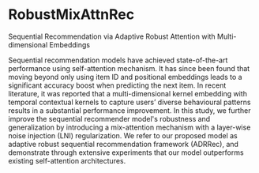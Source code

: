 # RobustMixAttnRec

Sequential Recommendation via Adaptive Robust Attention with Multi-dimensional Embeddings

Sequential recommendation models have achieved state-of-the-art performance using self-attention mechanism. It has since been found that moving beyond only using item ID and positional embeddings leads to a significant accuracy boost when predicting the next item. In recent literature, it was reported that a multi-dimensional kernel embedding with temporal contextual kernels to capture users’ diverse behavioural patterns results in a substantial performance improvement. In this study, we further improve the sequential recommender model's robustness and generalization by introducing a mix-attention mechanism with  a layer-wise noise injection (LNI) regularization. We refer to our proposed model as adaptive robust sequential recommendation framework (ADRRec), and demonstrate through extensive experiments that our model outperforms existing self-attention architectures.
